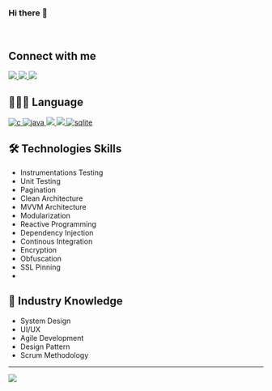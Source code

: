 ### Hi there 👋

<!--
**FauzanNR/FauzanNR** is a ✨ _special_ ✨ repository because its `README.md` (this file) appears on your GitHub profile.

Here are some ideas to get you started:

- 🔭 I’m currently working on ...
- 🌱 I’m currently learning ...
- 👯 I’m looking to collaborate on ...
- 🤔 I’m looking for help with ...
- 💬 Ask me about ...
- 📫 How to reach me: ...
- 😄 Pronouns: ...
- ⚡ Fun fact: ...
-->
<br/>
</em></p>

## Connect with me
  <a href="https://www.linkedin.com/in/fauzan-nur-rifai-047635207/" target="_blank"> 
    <img src="https://img.shields.io/badge/LinkedIn-0077B5?style=for-the-badge&logo=linkedin&logoColor=white"/> 
  </a>
  <a href="fauzannur.rifai.fnr@gmail.com/" target="_blank"> 
    <img src="https://img.shields.io/badge/Gmail-D14836?style=for-the-badge&logo=gmail&logoColor=white"/> 
  </a>
   <a href="https://www.instagram.com/dartoyo_/" target="_blank"> 
    <img src="https://img.shields.io/badge/Instagram-E4405F?style=for-the-badge&logo=instagram&logoColor=white"/>
  </a>


## 👨🏻‍💻 Language
<p align="left">
  <a href="https://www.cprogramming.com/" target="_blank"> 
    <img src="https://img.shields.io/badge/C%20programming-A8B9CC.svg?style=for-the-badge&logo=c&logoColor=white"
      alt="c"/>
  </a>
  <a href="https://www.java.com" target="_blank"> 
    <img src="https://img.shields.io/badge/Java-007396.svg?style=for-the-badge&logo=java&logoColor=white" 
      alt="java"/> 
  </a>
  <a href="https://kotlinlang.org/" target="_blank"> 
    <img src="https://img.shields.io/badge/Kotlin-0095D5?&style=for-the-badge&logo=kotlin&logoColor=white"/> 
  </a>
  <a href="https://dart.dev/" target="_blank"> 
    <img src="https://img.shields.io/badge/Dart-0175C2?style=for-the-badge&logo=dart&logoColor=white"/> 
  </a>
    <a href="https://www.sqlite.org/" target="_blank"> 
    <img src="https://img.shields.io/badge/sqlite-003B57.svg?style=for-the-badge&logo=sqlite&logoColor=white"
      alt="sqlite"/> 
  </a>
</p>


## 🛠 Technologies Skills
- Instrumentations Testing
- Unit Testing
- Pagination
- Clean Architecture
- MVVM Architecture
- Modularization
- Reactive Programming
- Dependency Injection
- Continous Integration
- Encryption
- Obfuscation
- SSL Pinning
- 


## 📖 Industry Knowledge
- System Design
- UI/UX
- Agile Development
- Design Pattern
- Scrum Methodology

----------------------------------------
![](https://github-readme-stats.vercel.app/api?username=FauzanNR7&theme=gruvbox&show_icons=true)
